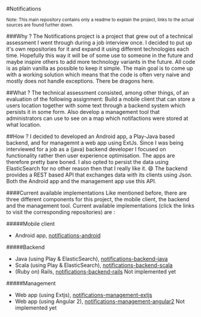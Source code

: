 
#Notifications

<sub>Note: This main repository contains only a readme to explain the project, links to the actual sources are found further down.</sub>

###Why ?
The Notifications project is a project that grew out of a technical assessment I went through during a job interview once.  I decided to put up it's own repositories for it and expand it using different technologies each time. Hopefully this way it will be of some use to someone in the future and maybe inspire others to add more technology variants in the future. All code is as plain vanilla as possible to keep it simple. The main goal is to come up with a working solution which means that the code is often very naive and mostly does not handle exceptions. There be dragons here. 

##What ?
The technical assessment consisted, among other things, of an evaluation of the following assignment:
Build a mobile client that can store a users location together with some text through a backend system which persists it in some form. Also develop a management tool that administrators can use to see on a map which notifactions were stored at what location.

##How ?
I decided to developed an Android app, a  Play-Java based backend, and for managemnt a web app using ExtJs. Since I was being interviewed for a job as a (java) backend developer I focused on functionality rather then user experience optimisation. The apps are therefore pretty bare boned. I also opted to persist the data using ElasticSearch for no other reason then that I really like it. :smile:
The backend provides a REST based API that exchanges data with its clients using Json. Both the Android app and the management app use this API.

####Current available implementations
Like mentioned before, there are three different components for this project, the mobile client, the backend and the management tool. Current available implementations (click the links to visit the corresponding repositories) are :

#####Mobile client 
- Android app, [notifications-android](https://github.com/jaccohuysmans/notifications-android)

#####Backend
- Java (using Play & ElasticSearch), [notifications-backend-java](https://github.com/jaccohuysmans/notifications-backend-java)
- Scala (using Play & ElasticSearch), [notifications-backend-scala](https://github.com/jaccohuysmans/notifications-backend-scala)
- (Ruby on) Rails, [notifications-backend-rails](https://github.com/jaccohuysmans/notifications-backend-rails)  Not implemented yet

#####Management 
- Web app (using Extjs), [notifications-management-extjs](https://github.com/jaccohuysmans/notifications-management-extjs)
- Web app (using Angular 2), [notifications-management-angular2](https://github.com/jaccohuysmans/notifications-management-angular2) Not implemented yet


